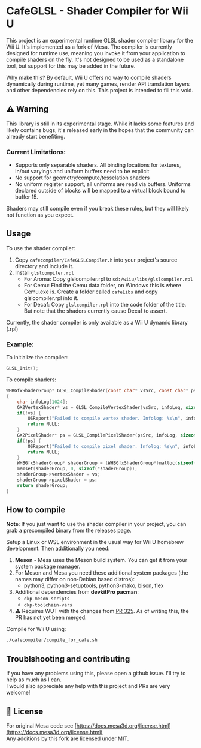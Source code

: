 # CafeGLSL - Shader Compiler for Wii U

This project is an experimental runtime GLSL shader compiler library for the Wii U. It's implemented as a fork of Mesa. The compiler is currently designed for runtime use, meaning you invoke it from your application to compile shaders on the fly. It's not designed to be used as a standalone tool, but support for this may be added in the future.

Why make this?
By default, Wii U offers no way to compile shaders dynamically during runtime, yet many games, render API translation layers and other dependencies rely on this. This project is intended to fill this void.

## ⚠️ Warning
This library is still in its experimental stage. While it lacks some features and likely contains bugs, it's released early in the hopes that the community can already start benefiting.

### Current Limitations:

- Supports only separable shaders. All binding locations for textures, in/out varyings and uniform buffers need to be explicit
- No support for geometry/compute/tesselation shaders
- No uniform register support, all uniforms are read via buffers. Uniforms declared outside of blocks will be mapped to a virtual block bound to buffer 15.

Shaders may still compile even if you break these rules, but they will likely not function as you expect.

## Usage

To use the shader compiler:

1. Copy `cafecompiler/CafeGLSLCompiler.h` into your project's source directory and include it.
2. Install `glslcompiler.rpl`
   - For Aroma: Copy glslcompiler.rpl to `sd:/wiiu/libs/glslcompiler.rpl`
   - For Cemu: Find the Cemu data folder, on Windows this is where Cemu.exe is. Create a folder called `cafeLibs` and copy glslcompiler.rpl into it.
   - For Decaf: Copy `glslcompiler.rpl` into the code folder of the title. But note that the shaders currently cause Decaf to assert.

Currently, the shader compiler is only available as a Wii U dynamic library (.rpl)

### Example:

To initialize the compiler:
```c
GLSL_Init();
```

To compile shaders:
```c
WHBGfxShaderGroup* GLSL_CompileShader(const char* vsSrc, const char* psSrc) 
{
    char infoLog[1024];
    GX2VertexShader* vs = GLSL_CompileVertexShader(vsSrc, infoLog, sizeof(infoLog), GLSL_COMPILER_FLAG_NONE);
    if(!vs) {
        OSReport("Failed to compile vertex shader. Infolog: %s\n", infoLog);
        return NULL;
    }
    GX2PixelShader* ps = GLSL_CompilePixelShader(psSrc, infoLog, sizeof(infoLog), GLSL_COMPILER_FLAG_NONE);
    if(!ps) {
        OSReport("Failed to compile pixel shader. Infolog: %s\n", infoLog);
        return NULL;
    }
    WHBGfxShaderGroup* shaderGroup = (WHBGfxShaderGroup*)malloc(sizeof(WHBGfxShaderGroup));
    memset(shaderGroup, 0, sizeof(*shaderGroup));
    shaderGroup->vertexShader = vs;
    shaderGroup->pixelShader = ps;
    return shaderGroup;
}
```

## How to compile

**Note**: If you just want to use the shader compiler in your project, you can grab a precompiled binary from the releases page.

Setup a Linux or WSL environment in the usual way for Wii U homebrew development. Then additionally you need:
1. **Meson** - Mesa uses the Meson build system. You can get it from your system package manager.
2. For Meson and Mesa you need these additional system packages (the names may differ on non-Debian based distros):
    - python3, python3-setuptools, python3-mako, bison, flex
3. Additional dependencies from **devkitPro pacman**:
    - `dkp-meson-scripts`
    - `dkp-toolchain-vars`
4. ⚠️ Requires WUT with the changes from [PR 325](https://github.com/devkitPro/wut/pull/325). As of writing this, the PR has not yet been merged. 

Compile for Wii U using:
   ```bash
   ./cafecompiler/compile_for_cafe.sh
   ```

## Troublshooting and contributing

If you have any problems using this, please open a github issue. I'll try to help as much as I can.  
I would also appreciate any help with this project and PRs are very welcome!

## 📜 License

For original Mesa code see [https://docs.mesa3d.org/license.html](https://docs.mesa3d.org/license.html)  
Any additions by this fork are licensed under MIT.